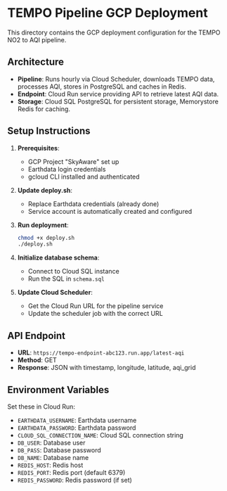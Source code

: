 # TEMPO Pipeline GCP Deployment

This directory contains the GCP deployment configuration for the TEMPO NO2 to AQI pipeline.

## Architecture

- **Pipeline**: Runs hourly via Cloud Scheduler, downloads TEMPO data, processes AQI, stores in PostgreSQL and caches in Redis.
- **Endpoint**: Cloud Run service providing API to retrieve latest AQI data.
- **Storage**: Cloud SQL PostgreSQL for persistent storage, Memorystore Redis for caching.

## Setup Instructions

1. **Prerequisites**:
   - GCP Project "SkyAware" set up
   - Earthdata login credentials
   - gcloud CLI installed and authenticated

2. **Update deploy.sh**:
   - Replace Earthdata credentials (already done)
   - Service account is automatically created and configured

3. **Run deployment**:

   ```bash
   chmod +x deploy.sh
   ./deploy.sh
   ```

4. **Initialize database schema**:
   - Connect to Cloud SQL instance
   - Run the SQL in `schema.sql`

5. **Update Cloud Scheduler**:
   - Get the Cloud Run URL for the pipeline service
   - Update the scheduler job with the correct URL

## API Endpoint

- **URL**: `https://tempo-endpoint-abc123.run.app/latest-aqi`
- **Method**: GET
- **Response**: JSON with timestamp, longitude, latitude, aqi_grid

## Environment Variables

Set these in Cloud Run:

- `EARTHDATA_USERNAME`: Earthdata username
- `EARTHDATA_PASSWORD`: Earthdata password
- `CLOUD_SQL_CONNECTION_NAME`: Cloud SQL connection string
- `DB_USER`: Database user
- `DB_PASS`: Database password
- `DB_NAME`: Database name
- `REDIS_HOST`: Redis host
- `REDIS_PORT`: Redis port (default 6379)
- `REDIS_PASSWORD`: Redis password (if set)

